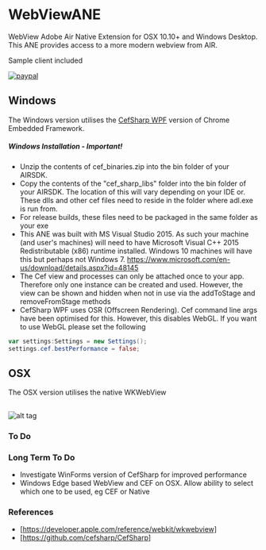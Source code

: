 # WebViewANE 

WebView Adobe Air Native Extension for OSX 10.10+ and Windows Desktop.
This ANE provides access to a more modern webview from AIR.

Sample client included

[![paypal](https://www.paypalobjects.com/en_US/i/btn/btn_donateCC_LG.gif)](https://www.paypal.com/cgi-bin/webscr?cmd=_s-xclick&hosted_button_id=5UR2T52J633RC)


## Windows
The Windows version utilises the [CefSharp WPF](https://github.com/cefsharp/CefSharp) version of Chrome Embedded Framework.

##### Windows Installation - Important!

* Unzip the contents of cef_binaries.zip into the bin folder of your AIRSDK. 
* Copy the contents of the "cef_sharp_libs" folder into the bin folder of your AIRSDK. 
The location of this will vary depending on your IDE or. These dlls and other cef files need to reside in the folder where adl.exe is run from.
* For release builds, these files need to be packaged in the same folder as your exe
* This ANE was built with MS Visual Studio 2015. As such your machine (and user's machines) will need to have Microsoft Visual C++ 2015 Redistributable (x86) runtime installed. Windows 10 machines will have this but perhaps not Windows 7.
https://www.microsoft.com/en-us/download/details.aspx?id=48145
* The Cef view and processes can only be attached once to your app. Therefore only one instance can be created and used.
However, the view can be shown and hidden when not in use via the addToStage and removeFromStage methods
* CefSharp WPF uses OSR (Offscreen Rendering). Cef command line args have been optimised for this. However, this disables WebGL. If you want to use WebGL please set the following 
```actionscript
var settings:Settings = new Settings();
settings.cef.bestPerformance = false;
```

## OSX

The OSX version utilises the native WKWebView

## 

![alt tag](https://raw.githubusercontent.com/tuarua/WebViewANE/master/screenshots/screenshot1.jpg)


### To Do


### Long Term To Do
* Investigate WinForms version of CefSharp for improved performance
* Windows Edge based WebView and CEF on OSX. Allow ability to select which one to be used, eg CEF or Native

### References
* [https://developer.apple.com/reference/webkit/wkwebview]
* [https://github.com/cefsharp/CefSharp]
